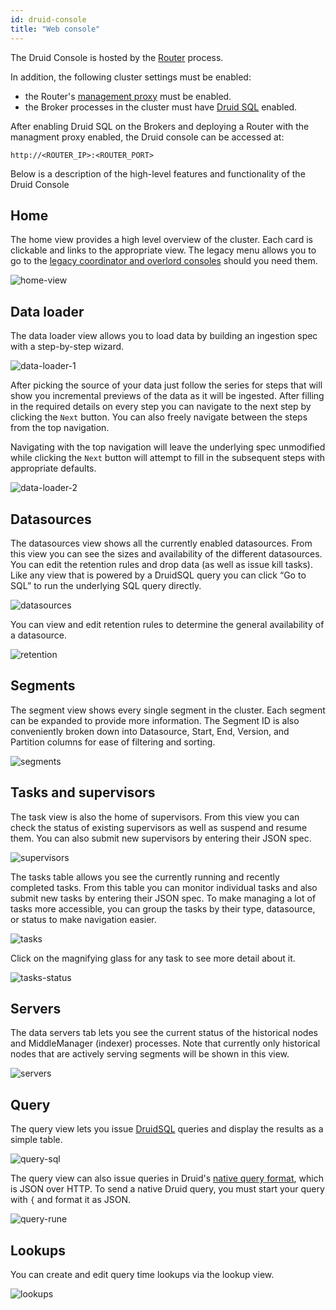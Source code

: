 ```yaml
---
id: druid-console
title: "Web console"
---
```


<!--
  ~ Licensed to the Apache Software Foundation (ASF) under one
  ~ or more contributor license agreements.  See the NOTICE file
  ~ distributed with this work for additional information
  ~ regarding copyright ownership.  The ASF licenses this file
  ~ to you under the Apache License, Version 2.0 (the
  ~ "License"); you may not use this file except in compliance
  ~ with the License.  You may obtain a copy of the License at
  ~
  ~   http://www.apache.org/licenses/LICENSE-2.0
  ~
  ~ Unless required by applicable law or agreed to in writing,
  ~ software distributed under the License is distributed on an
  ~ "AS IS" BASIS, WITHOUT WARRANTIES OR CONDITIONS OF ANY
  ~ KIND, either express or implied.  See the License for the
  ~ specific language governing permissions and limitations
  ~ under the License.
  -->


The Druid Console is hosted by the [Router](../design/router.md) process.

In addition, the following cluster settings must be enabled:

- the Router's [management proxy](../design/router.html#enabling-the-management-proxy) must be enabled.
- the Broker processes in the cluster must have [Druid SQL](../querying/sql.md) enabled.

After enabling Druid SQL on the Brokers and deploying a Router with the managment proxy enabled, the Druid console can be accessed at:

```
http://<ROUTER_IP>:<ROUTER_PORT>
```

Below is a description of the high-level features and functionality of the Druid Console

## Home

The home view provides a high level overview of the cluster. Each card is clickable and links to the appropriate view. The legacy menu allows you to go to the [legacy coordinator and overlord consoles](./management-uis.html#legacy-consoles) should you need them.

![home-view](../assets/web-console-01-home-view.png)

## Data loader

The data loader view allows you to load data by building an ingestion spec with a step-by-step wizard.

![data-loader-1](../assets/web-console-02-data-loader-1.png)

After picking the source of your data just follow the series for steps that will show you incremental previews of the data as it will be ingested.
After filling in the required details on every step you can navigate to the next step by clicking the `Next` button.
You can also freely navigate between the steps from the top navigation.

Navigating with the top navigation will leave the underlying spec unmodified while clicking the `Next` button will attempt to fill in the subsequent steps with appropriate defaults.

![data-loader-2](../assets/web-console-03-data-loader-2.png)

## Datasources

The datasources view shows all the currently enabled datasources. From this view you can see the sizes and availability of the different datasources. You can edit the retention rules and drop data (as well as issue kill tasks).
Like any view that is powered by a DruidSQL query you can click “Go to SQL” to run the underlying SQL query directly.

![datasources](../assets/web-console-04-datasources.png)

You can view and edit retention rules to determine the general availability of a datasource.

![retention](../assets/web-console-05-retention.png)

## Segments

The segment view shows every single segment in the cluster. Each segment can be expanded to provide more information. The Segment ID is also conveniently broken down into Datasource, Start, End, Version, and Partition columns for ease of filtering and sorting.

![segments](../assets/web-console-06-segments.png)

## Tasks and supervisors

The task view is also the home of supervisors. From this view you can check the status of existing supervisors as well as suspend and resume them. You can also submit new supervisors by entering their JSON spec.

![supervisors](../assets/web-console-07-supervisors.png)

The tasks table allows you see the currently running and recently completed tasks. From this table you can monitor individual tasks and also submit new tasks by entering their JSON spec.
To make managing a lot of tasks more accessible, you can group the tasks by their type, datasource, or status to make navigation easier.

![tasks](../assets/web-console-08-tasks.png)

Click on the magnifying glass for any task to see more detail about it.

![tasks-status](../assets/web-console-09-task-status.png)

## Servers

The data servers tab lets you see the current status of the historical nodes and MiddleManager (indexer) processes. Note that currently only historical nodes that are actively serving segments will be shown in this view.

![servers](../assets/web-console-10-servers.png)

## Query

The query view lets you issue [DruidSQL](../querying/sql.md) queries and display the results as a simple table.

![query-sql](../assets/web-console-11-query-sql.png)

The query view can also issue queries in Druid's [native query format](../querying/querying.md), which is JSON over HTTP.
To send a native Druid query, you must start your query with `{` and format it as JSON.

![query-rune](../assets/web-console-12-query-rune.png)

## Lookups

You can create and edit query time lookups via the lookup view.

![lookups](../assets/web-console-13-lookups.png)
